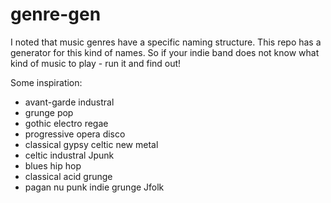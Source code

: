 genre-gen
=========

I noted that music genres have a specific naming structure. This repo has a generator for this kind of names. So if your indie band does not know what kind of music to play - run it and find out!

Some inspiration:

* avant-garde industral
* grunge pop
* gothic electro regae
* progressive opera disco
* classical gypsy celtic new metal
* celtic industral Jpunk
* blues hip hop
* classical acid  grunge
* pagan nu punk indie grunge Jfolk
